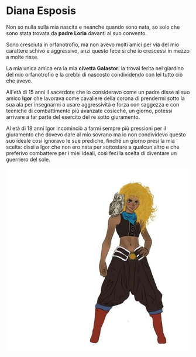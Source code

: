 # Diana Esposis

Non so nulla sulla mia nascita e neanche quando sono nata, so solo che sono stata trovata da **padre Loria** davanti al
suo convento.

Sono cresciuta in orfanotrofio, ma non avevo molti amici per via del mio carattere schivo e aggressivo, anzi questo fece
sì che io crescessi in mezzo a molte risse.

La mia unica amica era la mia **civetta Galastor**: la trovai ferita nel giardino del mio orfanotrofio e la crebbi di
nascosto condividendo con lei tutto ciò che avevo.

All'età di 15 anni il sacerdote che io consideravo come un padre disse al suo amico **Igor** che lavorava come cavaliere
della corona di prendermi sotto la sua ala per insegnarmi a usare aggressività e forza con saggezza e con tecniche di
combattimento più avanzate cosicché, un giorno, potessi arrivare a far parte del esercito del re sotto giuramento.

Al età di 18 anni Igor incominciò a farmi sempre più pressioni per il giuramento che dovevo dare al mio sovrano ma io
non condividevo questo suo ideale così ignoravo le sue prediche, finché un giorno presi la mia scelta: dissi a Igor che
non ero nata per sottostare a qualcun'altro e che preferivo combattere per i miei ideali, così feci la scelta di
diventare un guerriero del sole.

![](diana.jpg)